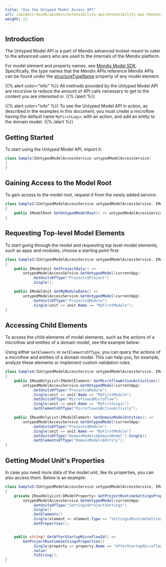 ```yaml
---
title: "Use the Untyped Model Access API"
url: /apidocs-mxsdk/apidocs/extensibility-api/extensibility-api-howtos/untyped-model-api/
weight: 11
---
```


## Introduction

The Untyped Model API is a part of Mendix advanced toolset meant to cater to the advanced users who are used to the internals of the Mendix platform.

For model element and property names, see [Mendix Model SDK](https://apidocs.rnd.mendix.com/modelsdk/latest/index.html). Specifically, the type names that the Mendix APIs reference Mendix APIs can be found under the [structureTypeName](https://apidocs.rnd.mendix.com/modelsdk/latest/classes/Structure.html#structureTypeName) property of any model element.

{{% alert color="info" %}}
All methods provided by the Untyped Model API are recursive to reduce the amount of API calls necessary to get to the content you are interested in.
{{% /alert %}}

{{% alert color="info" %}}
To see the Untyped Model API in action, as described in the examples in this document, you must create a microflow having the default name `MyFirstLogic` with an action, and add an entity to the domain model.
{{% /alert %}}

## Getting Started

To start using the Untyped Model API, import it:

```csharp
class Sample(IUntypedModelAccessService untypedModelAccessService)
{
}
```

## Gaining Access to the Model Root

To gain access to the model root, request it from the newly added service:

```csharp
class Sample2(IUntypedModelAccessService untypedModelAccessService, IModel currentApp)
{
    public IModelRoot GetUntypedModelRoot() => untypedModelAccessService.GetUntypedModel(currentApp);
}

```

## Requesting Top-level Model Elements

To start going through the model and requesting top level-model elements, such as apps and modules, choose a starting point first:
```csharp
class Sample3(IUntypedModelAccessService untypedModelAccessService, IModel currentApp)
{
    public IModelUnit GetProjectData() =>
        untypedModelAccessService.GetUntypedModel(currentApp)
            .GetUnitsOfType("Projects$Project")
            .Single();

    public IModelUnit GetMyModuleData() =>
        untypedModelAccessService.GetUntypedModel(currentApp)
            .GetUnitsOfType("Projects$Module")
            .Single(unit => unit.Name == "MyFirstModule");
}
```

## Accessing Child Elements

To access the child elements of model elements, such as the actions of a microflow and entities of a domain model, see the example below:

Using either `GetElements` or `GetElementsOfType`, you can query the actions of a microflow and entities of a domain model. This can help you, for example, analyze these elements or implement custom validation rules.

```csharp
class Sample4(IUntypedModelAccessService untypedModelAccessService, IModel currentApp)
{
    public IReadOnlyList<IModelElement> GetMicroflowActionActivities() =>
        untypedModelAccessService.GetUntypedModel(currentApp)
            .GetUnitsOfType("Projects$Module")
            .Single(unit => unit.Name == "MyFirstModule")
            .GetUnitsOfType("Microflows$Microflow")
            .Single(unit => unit.Name == "MyFirstLogic")
            .GetElementsOfType("Microflows$ActionActivity");

    public IReadOnlyList<IModelElement> GetDomainModelEntities() =>
        untypedModelAccessService.GetUntypedModel(currentApp)
            .GetUnitsOfType("Projects$Module")
            .Single(unit => unit.Name == "MyFirstModule")
            .GetUnitsOfType("DomainModels$DomainModel").Single()
            .GetElementsOfType("DomainModels$Entity");
}
```

## Getting Model Unit's Properties

In case you need more data of the model unit, like its properties, you can also access them. Below is an example:
```csharp
class Sample5(IUntypedModelAccessService untypedModelAccessService, IModel currentApp)
{
    private IReadOnlyList<IModelProperty> GetProjectRuntimeSettingsProperties() =>
        untypedModelAccessService.GetUntypedModel(currentApp)
            .GetUnitsOfType("Settings$ProjectSettings")
            .Single()
            .GetElements()
            .Single(element => element.Type == "Settings$RuntimeSettings")
            .GetProperties();


    public string? GetAfterStartupMicroflowId() =>
        GetProjectRuntimeSettingsProperties()
            .Single(property => property.Name == "AfterStartupMicroflowId")
            .Value?
            .ToString();
}
```
